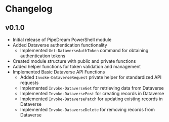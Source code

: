 # Changelog

## v0.1.0
- Initial release of PipeDream PowerShell module
- Added Dataverse authentication functionality
  - Implemented `Get-DataverseAuthToken` command for obtaining authentication tokens
- Created module structure with public and private functions
- Added helper functions for token validation and management
- Implemented Basic Dataverse API Functions
  - Added `Invoke-DataverseRequest` private helper for standardized API requests
  - Implemented `Invoke-DataverseGet` for retrieving data from Dataverse
  - Implemented `Invoke-DataversePost` for creating records in Dataverse
  - Implemented `Invoke-DataversePatch` for updating existing records in Dataverse
  - Implemented `Invoke-DataverseDelete` for removing records from Dataverse